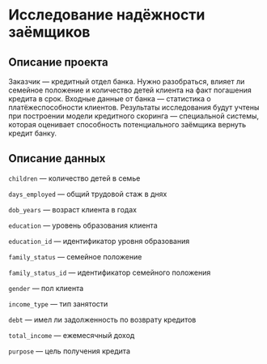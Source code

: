 # Исследование надёжности заёмщиков
## Описание проекта
Заказчик — кредитный отдел банка. Нужно разобраться, влияет ли семейное положение и количество детей клиента на факт погашения кредита в срок. Входные данные от банка — статистика о платёжеспособности клиентов. Результаты исследования будут учтены при построении модели кредитного скоринга — специальной системы, которая оценивает способность потенциального заёмщика вернуть кредит банку.

## Описание данных
`children` — количество детей в семье

`days_employed` — общий трудовой стаж в днях

`dob_years` — возраст клиента в годах

`education` — уровень образования клиента

`education_id` — идентификатор уровня образования

`family_status` — семейное положение

`family_status_id` — идентификатор семейного положения

`gender` — пол клиента

`income_type` — тип занятости

`debt` — имел ли задолженность по возврату кредитов

`total_income` — ежемесячный доход

`purpose` — цель получения кредита
